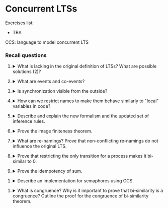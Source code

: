 # Concurrent LTSs

Exercises list:
- TBA

CCS: language to model concurrent LTS

### Recall questions 

1. <details markdown=1><summary markdown="span"> What is lacking in the original definition of LTSs? What are possible solutions (2)? </summary>
    
    \
    The current LTS model lacks:
    - ==simultaneous execution of processes==
    - ==inter-process interaction==

	We can fix this using:
	- ==parallel composition + interleaving semantics==
	- ==producer/consumer paradigm==

</details>

2. <details markdown=1><summary markdown="span"> What are events and co-events?</summary>
    
    \
	Given a set of names ==$N$ that denotes events==:
	- ==$a \in N$ denotes the consumption of event $a$==
	- ==$\bar{a} \in A$ denotes the production of event $a$==

	==$a,\bar{a}$ are two complementary actions== used by $p_i$'s to ==synch on action $a$==
   
</details>

3. <details markdown=1><summary markdown="span"> Is synchronization visible from the outside?</summary>
    
    \
    No, it only ==produces an event that we denote with $\tau$.==

	The set of ==possible action thus becomes $A = N \cup \bar{N} \cup \{\tau\}$==

   
</details>

4. <details markdown=1><summary markdown="span"> How can we restrict names to make them behave similarly to "local" variables in code? </summary>
    
    \
    We use the ==restriction operator $P/a$ to restrict the scope of name $a$ to process $P$.==

   
</details>

5. <details markdown=1><summary markdown="span"> Describe and explain the new formalism and the updated set of inference rules. </summary>
    
    \
    New formalism: ![](../../../static/CS/clts1.png)

	New inference rules: ![](../../../static/CS/clts2.png)

   
</details>

6. <details markdown=1><summary markdown="span"> Prove the image finiteness theorem. </summary>
    
    \
	Image finitess theorem (i.e. ==inference tree height is limited==): 
	![](../../../static/CS/clts3.png) ![](../../../static/CS/clts4.png) ![](../../../static/CS/clts5.png)
   
</details>

7. <details markdown=1><summary markdown="span"> What are re-namings? Prove that non-conflicting re-namings do not influence the original LTS.</summary>
    
    \
    Renamings are ==functions $\sigma \ : N \to N$== (i.e. that change names).
    We let:
    - $\sigma(\bar{a}) = \bar{\sigma(a)}$
    - $\sigma(\tau) = \tau$

	The rules are applied as follows: ![](../../../static/CS/clts6.png)

	We can then prove the following theorem: ![](../../../static/CS/clts7.png) ![](../../../static/CS/clts8.png)
   
</details>

8. <details markdown=1><summary markdown="span"> Prove that restricting the only transition for a process makes it bi-similar to 0. </summary>
    
    \
	Proof: ![](../../../static/CS/clts9.png)
   
</details>

9. <details markdown=1><summary markdown="span"> Prove the idempotency of sum. </summary>
    
    \
	Proof: ![](../../../static/CS/clts10.png)
   
</details>

1. <details markdown=1><summary markdown="span"> Describe an implementation for semaphores using CCS. </summary>
    
    \

   
</details>


1. <details markdown=1><summary markdown="span"> What is congruence? Why is it important to prove that bi-similarity is a congruence? Outline the proof for the congruence of bi-similarity theorem. </summary>
    
    \

   
</details>